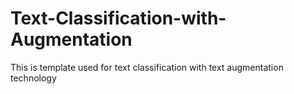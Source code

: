 # Text-Classification-with-Augmentation
This is template used for text classification with text augmentation technology
